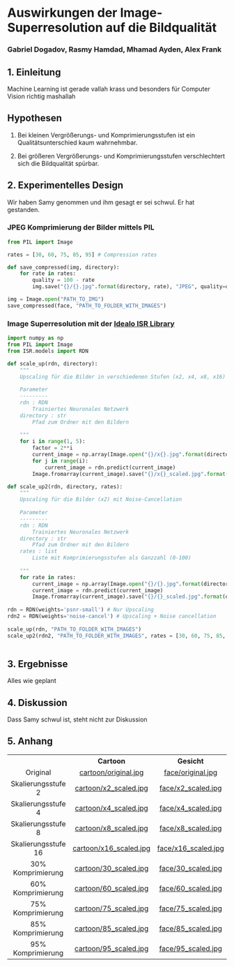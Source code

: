 # Auswirkungen der Image-Superresolution auf die Bildqualität

### Gabriel Dogadov, Rasmy Hamdad, Mhamad Ayden, Alex Frank

## 1. Einleitung
Machine Learning ist gerade vallah krass und besonders für Computer Vision richtig mashallah


## Hypothesen

1. Bei kleinen Vergrößerungs- und Komprimierungsstufen ist ein Qualitätsunterschied kaum wahrnehmbar.

2. Bei größeren Vergrößerungs- und Komprimierungsstufen verschlechtert sich die Bildqualität spürbar.


## 2. Experimentelles Design
Wir haben Samy genommen und ihm gesagt er sei schwul. Er hat gestanden.

### JPEG Komprimierung der Bilder mittels PIL

```python
from PIL import Image

rates = [30, 60, 75, 85, 95] # Compression rates

def save_compressed(img, directory):
    for rate in rates:
        quality = 100 - rate
        img.save("{}/{}.jpg".format(directory, rate), "JPEG", quality=quality)

img = Image.open("PATH_TO_IMG")
save_compressed(face, "PATH_TO_FOLDER_WITH_IMAGES")
```

### Image Superresolution mit der <a href="https://github.com/idealo/image-super-resolution" target="_blank">Idealo ISR Library</a>

```python
import numpy as np
from PIL import Image
from ISR.models import RDN

def scale_up(rdn, directory):
    """
    Upscaling für die Bilder in verschiedenen Stufen (x2, x4, x8, x16)
    
    Parameter
    ---------
    rdn : RDN
        Trainiertes Neuronales Netzwerk
    directory : str
        Pfad zum Ordner mit den Bildern
    
    """
    for i in range(1, 5):
        factor = 2**i
        current_image = np.array(Image.open("{}/x{}.jpg".format(directory, factor)))
        for j in range(i):
            current_image = rdn.predict(current_image)
        Image.fromarray(current_image).save("{}/x{}_scaled.jpg".format(directory, factor), "JPEG", quality=100)

def scale_up2(rdn, directory, rates):
    """
    Upscaling für die Bilder (x2) mit Noise-Cancellation
    
    Parameter
    ---------
    rdn : RDN
        Trainiertes Neuronales Netzwerk
    directory : str
        Pfad zum Ordner mit den Bildern
    rates : list
        Liste mit Komprimierungsstufen als Ganzzahl (0-100)
    
    """
    for rate in rates:
        current_image = np.array(Image.open("{}/{}.jpg".format(directory, rate)))
        current_image = rdn.predict(current_image)
        Image.fromarray(current_image).save("{}/{}_scaled.jpg".format(directory, rate), "JPEG", quality=100)
        
rdn = RDN(weights='psnr-small') # Nur Upscaling
rdn2 = RDN(weights='noise-cancel') # Upscaling + Noise cancellation
        
scale_up(rdn, "PATH_TO_FOLDER_WITH_IMAGES")
scale_up2(rdn2, "PATH_TO_FOLDER_WITH_IMAGES", rates = [30, 60, 75, 85, 95])
   
```

## 3. Ergebnisse
Alles wie geplant

## 4. Diskussion
Dass Samy schwul ist, steht nicht zur Diskussion

## 5. Anhang

<table class="table">
    <tr>
        <th style="text-align:center"></th>
        <th style="text-align:center">Cartoon</th>
        <th style="text-align:center">Gesicht</th>
        <th style="text-align:center">Landschaft</th>
    </tr>
    <tr>
        <td style="text-align:center">Original</td>
        <td style="text-align:center"><a href="images/cartoon/original.jpg">cartoon/original.jpg</a></td>
        <td style="text-align:center"><a href="images/face/original.jpg">face/original.jpg</a></td>
        <td style="text-align:center"><a href="images/landscape/original.jpg">landscape/original.jpg</a></td>
    </tr>
    <tr>
        <td style="text-align:center">Skalierungsstufe 2</td>
        <td style="text-align:center"><a href="images/cartoon/x2_scaled.jpg">cartoon/x2_scaled.jpg</a></td>
        <td style="text-align:center"><a href="images/face/x2_scaled.jpg">face/x2_scaled.jpg</a></td>
        <td style="text-align:center"><a href="images/landscape/x2_scaled.jpg">landscape/x2_scaled.jpg</a></td>
    </tr>
    <tr>
        <td style="text-align:center">Skalierungsstufe 4</td>
        <td style="text-align:center"><a href="images/cartoon/x4_scaled.jpg">cartoon/x4_scaled.jpg</a></td>
        <td style="text-align:center"><a href="images/face/x4_scaled.jpg">face/x4_scaled.jpg</a></td>
        <td style="text-align:center"><a href="images/landscape/x4_scaled.jpg">landscape/x4_scaled.jpg</a></td>
    </tr>
    <tr>
        <td style="text-align:center">Skalierungsstufe 8</td>
        <td style="text-align:center"><a href="images/cartoon/x8_scaled.jpg">cartoon/x8_scaled.jpg</a></td>
        <td style="text-align:center"><a href="images/face/x8_scaled.jpg">face/x8_scaled.jpg</a></td>
        <td style="text-align:center"><a href="images/landscape/x8_scaled.jpg">landscape/x8_scaled.jpg</a></td>
    </tr>
    <tr>
        <td style="text-align:center">Skalierungsstufe 16</td>
        <td style="text-align:center"><a href="images/cartoon/x16_scaled.jpg">cartoon/x16_scaled.jpg</a></td>
        <td style="text-align:center"><a href="images/face/x16_scaled.jpg">face/x16_scaled.jpg</a></td>
        <td style="text-align:center"><a href="images/landscape/x16_scaled.jpg">landscape/x16_scaled.jpg</a></td>
    </tr>
    <tr>
        <td style="text-align:center">30% Komprimierung</td>
        <td style="text-align:center"><a href="images/cartoon/30_scaled.jpg">cartoon/30_scaled.jpg</a></td>
        <td style="text-align:center"><a href="images/face/30_scaled.jpg">face/30_scaled.jpg</a></td>
        <td style="text-align:center"><a href="images/landscape/30_scaled.jpg">landscape/30_scaled.jpg</a></td>
    </tr>
    <tr>
        <td style="text-align:center">60% Komprimierung</td>
        <td style="text-align:center"><a href="images/cartoon/60_scaled.jpg">cartoon/60_scaled.jpg</a></td>
        <td style="text-align:center"><a href="images/face/60_scaled.jpg">face/60_scaled.jpg</a></td>
        <td style="text-align:center"><a href="images/landscape/60_scaled.jpg">landscape/60_scaled.jpg</a></td>
    </tr>
    <tr>
        <td style="text-align:center">75% Komprimierung</td>
        <td style="text-align:center"><a href="images/cartoon/75_scaled.jpg">cartoon/75_scaled.jpg</a></td>
        <td style="text-align:center"><a href="images/face/75_scaled.jpg">face/75_scaled.jpg</a></td>
        <td style="text-align:center"><a href="images/landscape/75_scaled.jpg">landscape/75_scaled.jpg</a></td>
    </tr>
    <tr>
        <td style="text-align:center">85% Komprimierung</td>
        <td style="text-align:center"><a href="images/cartoon/85_scaled.jpg">cartoon/85_scaled.jpg</a></td>
        <td style="text-align:center"><a href="images/face/85_scaled.jpg">face/85_scaled.jpg</a></td>
        <td style="text-align:center"><a href="images/landscape/85_scaled.jpg">landscape/85_scaled.jpg</a></td>
    </tr>
    <tr>
        <td style="text-align:center">95% Komprimierung</td>
        <td style="text-align:center"><a href="images/cartoon/95_scaled.jpg">cartoon/95_scaled.jpg</a></td>
        <td style="text-align:center"><a href="images/face/95_scaled.jpg">face/95_scaled.jpg</a></td>
        <td style="text-align:center"><a href="images/landscape/95_scaled.jpg">landscape/95_scaled.jpg</a></td>
    </tr>
</table>


```python

```

